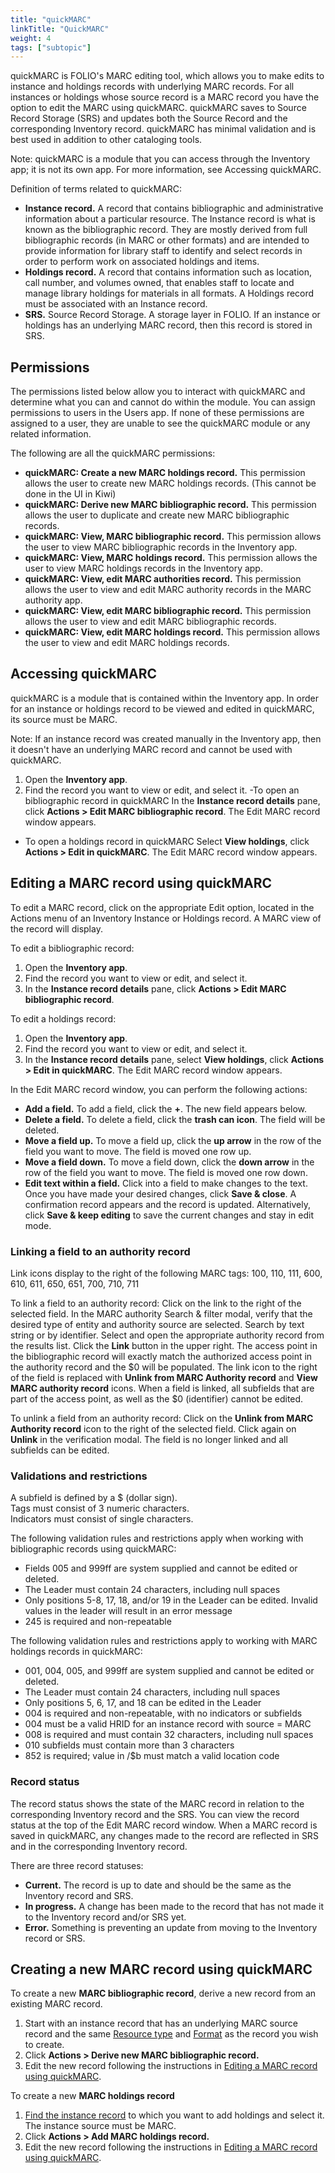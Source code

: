 ```yaml
---
title: "quickMARC"
linkTitle: "QuickMARC"
weight: 4
tags: ["subtopic"]   
---
```


quickMARC is FOLIO's MARC editing tool, which allows you to make edits to instance and holdings records with underlying MARC records. For all instances or holdings whose source record is a MARC record you have the option to edit the MARC using quickMARC. quickMARC saves to Source Record Storage (SRS) and updates both the Source Record and the corresponding Inventory record. quickMARC has minimal validation and is best used in addition to other cataloging tools.

Note: quickMARC is a module that you can access through the Inventory app; it is not its own app. For more information, see Accessing quickMARC.

Definition of terms related to quickMARC:

-   **Instance record.** A record that contains bibliographic and administrative information about a particular resource. The Instance record is what is known as the bibliographic record. They are mostly derived from full bibliographic records (in MARC or other formats) and are intended to provide information for library staff to identify and select records in order to perform work on associated holdings and items. 
-  **Holdings record.** A record that contains information such as location, call number, and volumes owned, that enables staff to locate and manage library holdings for materials in all formats. A Holdings record must be associated with an Instance record.
-   **SRS.** Source Record Storage. A storage layer in FOLIO. If an instance or holdings has an underlying MARC record, then this record is stored in SRS.

## Permissions

The permissions listed below allow you to interact with quickMARC and determine what you can and cannot do within the module. You can assign permissions to users in the Users app. If none of these permissions are assigned to a user, they are unable to see the quickMARC module or any related information.

The following are all the quickMARC permissions:

-   **quickMARC: Create a new MARC holdings record.** This permission allows the user to create new MARC holdings records. (This cannot be done in the UI in Kiwi)
-   **quickMARC: Derive new MARC bibliographic record.** This permission allows the user to duplicate and create new MARC bibliographic records.
-   **quickMARC: View, MARC bibliographic record.** This permission allows the user to view MARC bibliographic records in the Inventory app.
-   **quickMARC: View, MARC holdings  record.** This permission allows the user to view MARC holdings records in the Inventory app.
-   **quickMARC: View, edit MARC authorities record.** This permission allows the user to view and edit MARC authority records in the MARC authority app.
-   **quickMARC: View, edit MARC bibliographic record.** This permission allows the user to view and edit MARC bibliographic records.
-   **quickMARC: View, edit MARC holdings record.** This permission allows the user to view and edit MARC holdings records.

## Accessing quickMARC

quickMARC is a module that is contained within the Inventory app. In order for an instance or holdings record to be viewed and edited in quickMARC, its source must be MARC. 

Note: If an instance record was created manually in the Inventory app, then it doesn't have an underlying MARC record and cannot be used with quickMARC.

1.  Open the **Inventory app**.
2.  Find the record you want to view or edit, and select it.
-To open an bibliographic record in quickMARC
In the **Instance record details** pane, click **Actions \> Edit MARC bibliographic record**. The Edit MARC record window appears. 
- To open a holdings record in quickMARC
Select **View holdings**, click **Actions \> Edit in quickMARC**.  The Edit MARC record window appears. 

## Editing a MARC record using quickMARC

To edit a MARC record, click on the appropriate Edit option, located in the Actions menu of an Inventory Instance or Holdings record. A MARC view of the record will display.

To edit a bibliographic record:
1.  Open the **Inventory app**.
2.  Find the record you want to view or edit, and select it.
3.  In the **Instance record details** pane, click **Actions \> Edit MARC bibliographic record**.

To edit a holdings record:
1.  Open the **Inventory app**.
2.  Find the record you want to view or edit, and select it.
3.  In the **Instance record details** pane, select **View holdings**, click **Actions \> Edit in quickMARC**.  The Edit MARC record window appears. 

In the Edit MARC record window, you can perform the following actions:
-   **Add a field.** To add a field, click the **+**. The new field appears below.
-   **Delete a field.** To delete a field, click the **trash can icon**. The field will be deleted.
-   **Move a field up.** To move a field up, click the **up arrow** in the row of the field you want to move. The field is moved one row up.
-   **Move a field down.** To move a field down, click the **down arrow** in the row of the field you want to move. The field is moved one row down.
-   **Edit text within a field.** Click into a field to make changes to the text.
Once you have made your desired changes, click **Save & close**. A confirmation record appears and the record is updated. Alternatively, click **Save & keep editing** to save the current changes and stay in edit mode.

### Linking a field to an authority record

Link icons display to the right of the following MARC tags:
100, 110, 111, 600, 610, 611, 650, 651, 700, 710, 711

To link a field to an authority record:
Click on the link to the right of the selected field.
In the MARC authority Search & filter modal, verify that the desired type of entity and authority source are selected.
Search by text string or by identifier.
Select and open the appropriate authority record from the results list.
Click the **Link** button in the upper right.
The access point in the bibliographic record will exactly match the authorized access point in the authority record and the $0 will be populated.
The link icon to the right of the field is replaced with **Unlink from MARC Authority record** and **View MARC authority record** icons.
When a field is linked, all subfields that are part of the access point, as well as the $0 (identifier) cannot be edited.

To unlink a field from an authority record:
Click on the **Unlink from MARC Authority record** icon to the right of the selected field.
Click again on **Unlink** in the verification modal.
The field is no longer linked and all subfields can be edited.

### Validations and restrictions

A subfield is defined by a \$ (dollar sign).  
Tags must consist of 3 numeric characters.  
Indicators must consist of single characters.

The following validation rules and restrictions apply when working with bibliographic records using quickMARC: 

-   Fields 005 and 999ff are system supplied and cannot be edited or deleted.
-   The Leader must contain 24 characters, including null spaces
-   Only positions 5-8, 17, 18, and/or 19 in the Leader can be edited. Invalid values in the leader will result in an error message
-   245 is required and non-repeatable


The following validation rules and restrictions apply to working with MARC holdings records in quickMARC:

-   001, 004, 005, and 999ff are system supplied and cannot be edited or deleted.
-   The Leader must contain 24 characters, including null spaces
-   Only positions 5, 6, 17, and 18 can be edited in the Leader
-   004 is required and non-repeatable, with no indicators or subfields
-   004 must be a valid HRID for an instance record with source = MARC
-   008 is required and must contain 32 characters, including null spaces
-   010  subfields must contain more than 3 characters 
-   852 is required; value in /$b must match a valid location code

### Record status

The record status shows the state of the MARC record in relation to the corresponding Inventory record and the SRS. You can view the record status at the top of the Edit MARC record window. When a MARC record is saved in quickMARC, any changes made to the record are reflected in SRS and in the corresponding Inventory record.

There are three record statuses:

-   **Current.** The record is up to date and should be the same as the Inventory record and SRS.
-   **In progress.** A change has been made to the record that has not made it to the Inventory record and/or SRS yet.
-   **Error.** Something is preventing an update from moving to the Inventory record or SRS.

## Creating a new MARC record using quickMARC
 
To create a new **MARC bibliographic record**, derive a new record from an existing MARC record.

1.  Start with an instance record that has an underlying MARC source record and the same [Resource type](../inventory/#resource-type) and [Format](../#format) as the record you wish to create.
2.  Click **Actions \> Derive new MARC bibliographic record.**
3.  Edit the new record following the instructions in [Editing a MARC record using quickMARC](#editing-a-marc-record-using-quickmarc).

To create a new **MARC holdings record**

1.   [Find the instance record](../#searching-for-a-record) to which you want to add holdings and select it. The instance source must be MARC.
2.  Click **Actions \> Add  MARC holdings record.** 
3.  Edit the new record following the instructions in [Editing a MARC record using quickMARC](#editing-a-marc-record-using-quickmarc).

